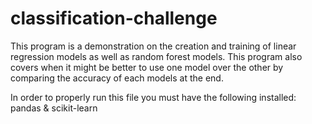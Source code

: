 # classification-challenge

This program is a demonstration on the creation and training of linear regression models as well as random forest models. This program also covers when it might be better to use one model over the other by comparing the accuracy of each models at the end.

In order to properly run this file you must have the following installed: pandas & scikit-learn

